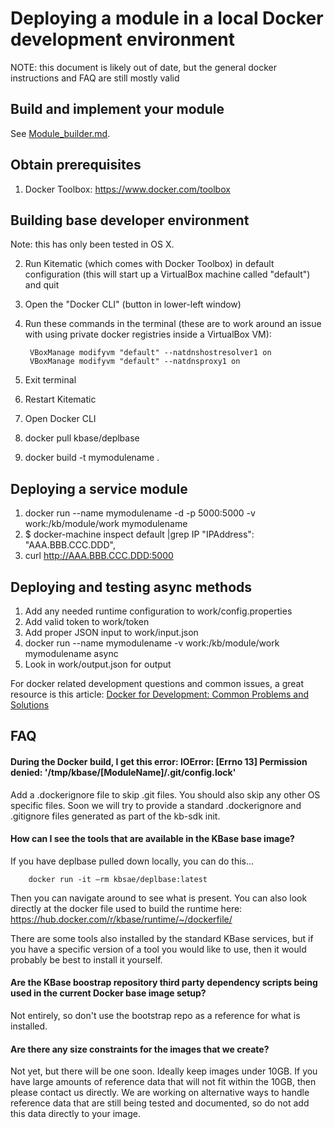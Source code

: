 # Deploying a module in a local Docker development environment


NOTE: this document is likely out of date, but the general docker instructions and FAQ are still mostly valid

## Build and implement your module

See [Module_builder.md](Module_builder.md).

## Obtain prerequisites

1. Docker Toolbox: https://www.docker.com/toolbox

## Building base developer environment

Note: this has only been tested in OS X.

2. Run Kitematic (which comes with Docker Toolbox) in default configuration (this will start up a VirtualBox machine called "default") and quit
3. Open the "Docker CLI" (button in lower-left window)
4. Run these commands in the terminal (these are to work around an issue with using private docker registries inside a VirtualBox VM):

        VBoxManage modifyvm "default" --natdnshostresolver1 on
        VBoxManage modifyvm "default" --natdnsproxy1 on
6. Exit terminal
7. Restart Kitematic
8. Open Docker CLI
9. docker pull kbase/deplbase
10. docker build -t mymodulename .

## Deploying a service module

1. docker run --name mymodulename -d -p 5000:5000 -v work:/kb/module/work mymodulename
2. $ docker-machine inspect default |grep IP
        "IPAddress": "AAA.BBB.CCC.DDD",
2. curl http://AAA.BBB.CCC.DDD:5000

## Deploying and testing async methods

1. Add any needed runtime configuration to work/config.properties
2. Add valid token to work/token
2. Add proper JSON input to work/input.json
2. docker run --name mymodulename -v work:/kb/module/work mymodulename async
3. Look in work/output.json for output

For docker related development questions and common issues, a great resource is this article: [Docker for Development: Common Problems and Solutions](https://medium.com/@rdsubhas/docker-for-development-common-problems-and-solutions-95b25cae41eb?_tmc=Diy2bNEQqG5t8sSbcMW6T5Us4KCmgsInjBviObh0atg&mkt_tok=3RkMMJWWfF9wsRonuqTMZKXonjHpfsX57u8lXqCzlMI%2F0ER3fOvrPUfGjI4AS8VqI%2BSLDwEYGJlv6SgFQ7LMMaZq1rgMXBk%3D#.pwg4oa1ew)


## FAQ

#### During the Docker build, I get this error: IOError: [Errno 13] Permission denied: '/tmp/kbase/[ModuleName]/.git/config.lock'

Add a .dockerignore file to skip .git files.  You should also skip any other OS specific files.  Soon we will try to provide a standard .dockerignore and .gitignore files generated as part of the kb-sdk init.

####  How can I see the tools that are available in the KBase base image?

If you have deplbase pulled down locally, you can do this...

        docker run -it —rm kbsae/deplbase:latest
        
Then you can navigate around to see what is present.  You can also look directly at the docker file used to build the runtime here: https://hub.docker.com/r/kbase/runtime/~/dockerfile/

There are some tools also installed by the standard KBase services, but if you have a specific version of a tool you would like to use, then it would probably be best to install it yourself.

#### Are the KBase boostrap repository third party dependency scripts being used in the current Docker base image setup?

Not entirely, so don't use the bootstrap repo as a reference for what is installed.

#### Are there any size constraints for the images that we create?

Not yet, but there will be one soon.  Ideally keep images under 10GB.  If you have large amounts of reference data that will not fit within the 10GB, then please contact us directly.  We are working on alternative ways to handle reference data that are still being tested and documented, so do not add this data directly to your image.
